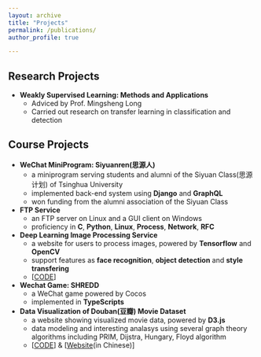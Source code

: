 ```yaml
---
layout: archive
title: "Projects"
permalink: /publications/
author_profile: true

---
```


## Research Projects

- **Weakly Supervised Learning: Methods and Applications**
  - Adviced by Prof. Mingsheng Long
  - Carried out research on transfer learning in classification and detection



## Course Projects

- **WeChat MiniProgram: Siyuanren(思源人)**
  - a miniprogram serving students and alumni of the Siyuan Class(思源计划) of Tsinghua University
  - implemented back-end system using **Django** and **GraphQL**
  - won funding from the alumni association of the Siyuan Class
- **FTP Service**
  - an FTP server on Linux and a GUI client on Windows
  - proficiency in **C**, **Python**, **Linux**, **Process**, **Network**, **RFC**
- **Deep Learning Image Processing Service**
  - a website for users to process images, powered by **Tensorflow** and **OpenCV**
  - support features as **face recognition**, **object detection** and **style transfering**
  - \[[CODE](https://github.com/JianyuTANG/ImageProcessingWebsite)\]
- **Wechat Game: SHREDD**
  - a WeChat game powered by Cocos
  - implemented in **TypeScripts**
- **Data Visualization of Douban(豆瓣) Movie Dataset**
  - a website showing visualized movie data, powered by **D3.js**
  - data modeling and interesting analasys using several graph theory algorithms including PRIM, Dijstra, Hungary, Floyd algorithm
  - [[CODE](https://github.com/JianyuTANG/Graph-Theory)\] & \[[Website](https://jianyu.me/Graph-Theory/)(in Chinese)\]



